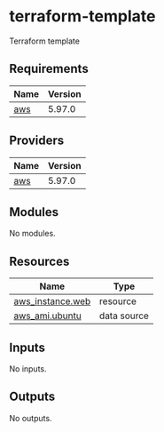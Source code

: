 # terraform-template
Terraform template

<!-- BEGIN_TF_DOCS -->
## Requirements

| Name | Version |
|------|---------|
| <a name="requirement_aws"></a> [aws](#requirement\_aws) | 5.97.0 |

## Providers

| Name | Version |
|------|---------|
| <a name="provider_aws"></a> [aws](#provider\_aws) | 5.97.0 |

## Modules

No modules.

## Resources

| Name | Type |
|------|------|
| [aws_instance.web](https://registry.terraform.io/providers/hashicorp/aws/5.97.0/docs/resources/instance) | resource |
| [aws_ami.ubuntu](https://registry.terraform.io/providers/hashicorp/aws/5.97.0/docs/data-sources/ami) | data source |

## Inputs

No inputs.

## Outputs

No outputs.
<!-- END_TF_DOCS -->